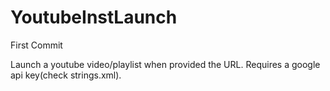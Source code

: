 # YoutubeInstLaunch
First Commit

Launch a youtube video/playlist when provided the URL. Requires a google api key(check strings.xml).
